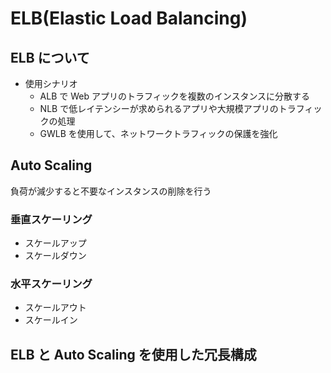 # ELB(Elastic Load Balancing)

## ELB について

-   使用シナリオ
    -   ALB で Web アプリのトラフィックを複数のインスタンスに分散する
    -   NLB で低レイテンシーが求められるアプリや大規模アプリのトラフィックの処理
    -   GWLB を使用して、ネットワークトラフィックの保護を強化

## Auto Scaling

負荷が減少すると不要なインスタンスの削除を行う

### 垂直スケーリング

-   スケールアップ
-   スケールダウン

### 水平スケーリング

-   スケールアウト
-   スケールイン

## ELB と Auto Scaling を使用した冗長構成
